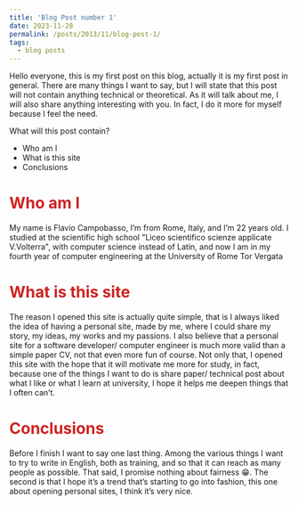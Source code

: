 ```yaml
---
title: 'Blog Post number 1'
date: 2023-11-28
permalink: /posts/2013/11/blog-post-1/
tags:
  - blog posts
---
```


Hello everyone, this is my first post on this blog, actually it is my first post in general. There are many things I want to say, but I will state that this post will not contain anything technical or theoretical. As it will talk about me, I will also share anything interesting with you. In fact, I do it more for myself because I feel the need.

What will this post contain?
- Who am I
- What is this site
- Conclusions

<span style="color: #ce2323">Who am I</span>
======
My name is Flavio Campobasso, I’m from Rome, Italy, and I’m 22 years old. I studied at the scientific high school "Liceo scientifico scienze applicate V.Volterra", with computer science instead of Latin, and now I am in my fourth year of computer engineering at the University of Rome Tor Vergata

<span style="color: #ce2323">What is this site</span>
======

The reason I opened this site is actually quite simple, that is I always liked the idea of having a personal site, made by me, where I could share my story, my ideas, my works and my passions. I also believe that a personal site for a software developer/ computer engineer is much more valid than a simple paper CV, not that even more fun of course. Not only that, I opened this site with the hope that it will motivate me more for study, in fact, because one of the things I want to do is share paper/ technical post about what I like or what I learn at university, I hope it helps me deepen things that I often can’t.


<span style="color: #ce2323">Conclusions</span>
=====
Before I finish I want to say one last thing. Among the various things I want to try to write in English, both as training, and so that it can reach as many people as possible. That said, I promise nothing about fairness 😁. The second is that I hope it’s a trend that’s starting to go into fashion, this one about opening personal sites, I think it’s very nice. 
